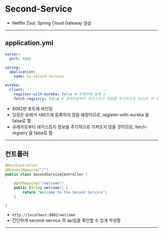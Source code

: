 # Second-Service
- Netflix Zuul, Spring Cloud Gateway 실습

---

## application.yml
```yaml
server:
  port: 8082

spring:
  application:
    name: my-second-service

eureka:
  client:
    register-with-eureka: false # 유레카에 등록 x
    fetch-registry: false # 유레카로부터 레지스트리 정보를 주기적으로 fetch 안 함
```
- 8082번 포트에 바인딩
- 당장은 유레카 서비스에 등록하지 않을 예정이므로, register-with-eureka 을 false로 함
- 유레카로부터 레지스트리 정보를 주기적으로 가져오지 않을 것이므로, fetch-registry 을 false로 함

---

## 컨트롤러
```java
@RestController
@RequestMapping("/")
public class SecondServiceController {

    @GetMapping("/welcome")
    public String welcome() {
        return "Welcome to the Second Service";
    }

}
```
- `http://localhost:8082/welcome`
- 간단하게 second-service 의 api임을 확인할 수 있게 작성함

---
